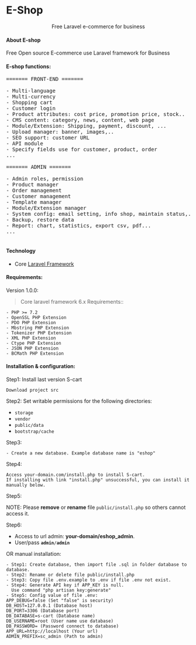 # E-Shop
<p align="center">Free Laravel e-commerce for business</p>


#### About E-shop
Free Open source E-commerce use Laravel framework for Business

#### E-shop functions:

<pre>
======= FRONT-END =======

- Multi-language
- Multi-currency
- Shopping cart
- Customer login
- Product attributes: cost price, promotion price, stock..
- CMS content: category, news, content, web page
- Module/Extension: Shipping, payment, discount, ...
- Upload manager: banner, images,..
- SEO support: customer URL
- API module
- Specify fields use for customer, product, order
...

======= ADMIN =======

- Admin roles, permission
- Product manager
- Order management
- Customer management
- Template manager
- Module/Extension manager
- System config: email setting, info shop, maintain status,...
- Backup, restore data
- Report: chart, statistics, export csv, pdf...
...

</pre>

#### Technology
- Core <a href="https://laravel.com">Laravel Framework</a>

#### Requirements:

Version 1.0.0:

> Core laravel framework 6.x Requirements::

```
- PHP >= 7.2
- OpenSSL PHP Extension
- PDO PHP Extension
- Mbstring PHP Extension
- Tokenizer PHP Extension
- XML PHP Extension
- Ctype PHP Extension
- JSON PHP Extension
- BCMath PHP Extension
```

#### Installation & configuration:

Step1: Install last version S-cart
```
Download project src
```
Step2: Set writable permissions for the following directories: 

- <code>storage</code>
- <code>vendor</code>
- <code>public/data</code>
- <code>bootstrap/cache</code>


Step3:
```
- Create a new database. Example database name is "eshop"
```

Step4:

```
Access your-domain.com/install.php to install S-cart.
If installing with link "install.php" unsuccessful, you can install it manually below.
```

Step5:

NOTE: Please <b>remove</b> or <b>rename</b> file <code>public/install.php</code> so others cannot access it.

Step6:
- Access to url admin: <b>your-domain/eshop_admin</b>.
- User/pass <code><b>admin</b>/<b>admin</b></code>

OR manual installation:
```
- Step1: Create database, then import file .sql in folder database to database.
- Step2: Rename or delete file public/install.php
- Step3: Copy file .env.example to .env if file .env not exist.
- Step4: Generate API key if APP_KEY is null. 
  Use command "php artisan key:generate"
- Step5: Config value of file .env:
APP_DEBUG=false (Set "false" is security)
DB_HOST=127.0.0.1 (Database host)
DB_PORT=3306 (Database port)
DB_DATABASE=s-cart (Database name)
DB_USERNAME=root (User name use database)
DB_PASSWORD= (Password connect to database)
APP_URL=http://localhost (Your url)
ADMIN_PREFIX=sc_admin (Path to admin)
```
 